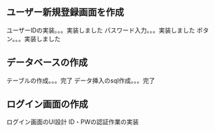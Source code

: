 ## ユーザー新規登録画面を作成
ユーザーIDの実装。。。実装しました
パスワード入力。。。実装しました
ボタン。。。実装しました
## データベースの作成
テーブルの作成。。。完了
データ挿入のsql作成。。。完了
## ログイン画面の作成
ログイン画面のUI設計
ID・PWの認証作業の実装